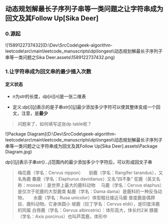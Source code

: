 

## 动态规划解最长子序列子串等一类问题之让字符串成为回文及其Follow Up[Sika Deer]







### 0.源起

![1589122737432](D:\Dev\SrcCode\geek-algorithm-leetcode\src\main\leetcode_manuscripts\dp\longest\动态规划解最长子序列子串等一类问题之Sika Deer.assets\1589122737432.png)

### 1.让字符串成为回文串的最少插入次数

#### 定义状态

- $n$为$str$的长度，$dp[n][n]$是一张二维表

- 定义:$dp[i][j]$表示的是子串$str[i][j]$最少添加多少字符可以使其整体变成一个回文，注意，是**最少**

> 问题来了，如何填写这张dp table呢？



![Package Diagram](D:\Dev\SrcCode\geek-algorithm-leetcode\src\main\leetcode_manuscripts\dp\longest\动态规划解最长子序列子串等一类问题之让字符串成为回文及其Follow Up[Sika Deer].assets\Package Diagram.jpg)









$dp[i][j]$表示子串$str[i...j]$范围内的最少添加多少个字符后，可以形成回文子串











> 梅花鹿（学名：Cervus nippon）
> 　驯鹿（学名：Rangifer tarandus），又名角鹿
> 麋鹿（学名：Elaphurus davidianus）又名“四不象”
>  驼鹿（英文名称：moose）：是世界上最大的鹿科动物
>  　马鹿（学名：Cervus elaphus）是仅次于驼鹿的大型鹿类
>   黇鹿（学名：Dama dama）是鹿科的一种反刍动物，
>   　 水鹿（学名：Rusa unicolor）体型粗壮接近马鹿
>   普度鹿是偶蹄目、鹿科动物。它身体圆小
>    坡鹿（拉丁学名：Cervus eldii），是印度泽鹿的同属
>    白唇鹿（学名：Gervus albirostris）：体形高大，体长约2米
>    豚鹿（学名：Axis porcinus）也叫芦蒿鹿，体形中





